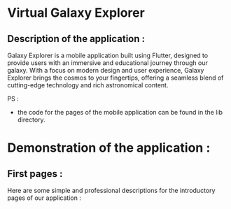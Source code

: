 # Virtual Galaxy Explorer
## Description of the application : 
Galaxy Explorer is a mobile application built using Flutter, designed to provide users with an immersive and educational journey through our galaxy. With a focus on modern design and user experience, Galaxy Explorer brings the cosmos to your fingertips, offering a seamless blend of cutting-edge technology and rich astronomical content.

PS : 
- the code for the pages of the mobile application can be found in the lib directory.

# Demonstration of the application :
## First pages : 
Here are some simple and professional descriptions for the introductory pages of our application :



